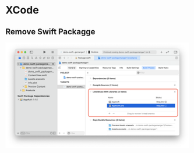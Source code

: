 # XCode

## Remove Swift Packagge
![an image](xcode-remove-swift-package.png "Remove Swift Package")

